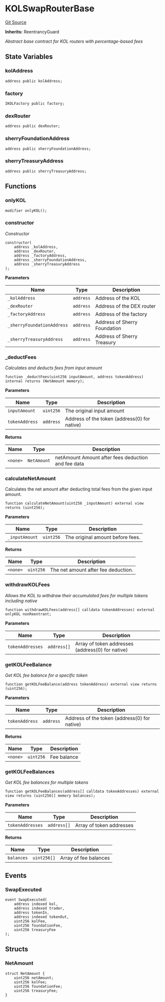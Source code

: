 # KOLSwapRouterBase
[Git Source](https://github.com-smastropiero/SherryLabs/sherry-contracts/blob/ac3659d9daf69f5807477dfb4ad35c396dc00c1f/contracts/kol-router/KOLSwapRouterBase.sol)

**Inherits:**
ReentrancyGuard

*Abstract base contract for KOL routers with percentage-based fees*


## State Variables
### kolAddress

```solidity
address public kolAddress;
```


### factory

```solidity
IKOLFactory public factory;
```


### dexRouter

```solidity
address public dexRouter;
```


### sherryFoundationAddress

```solidity
address public sherryFoundationAddress;
```


### sherryTreasuryAddress

```solidity
address public sherryTreasuryAddress;
```


## Functions
### onlyKOL


```solidity
modifier onlyKOL();
```

### constructor

*Constructor*


```solidity
constructor(
    address _kolAddress,
    address _dexRouter,
    address _factoryAddress,
    address _sherryFoundationAddress,
    address _sherryTreasuryAddress
);
```
**Parameters**

|Name|Type|Description|
|----|----|-----------|
|`_kolAddress`|`address`|Address of the KOL|
|`_dexRouter`|`address`|Address of the DEX router|
|`_factoryAddress`|`address`|Address of the factory|
|`_sherryFoundationAddress`|`address`|Address of Sherry Foundation|
|`_sherryTreasuryAddress`|`address`|Address of Sherry Treasury|


### _deductFees

*Calculates and deducts fees from input amount*


```solidity
function _deductFees(uint256 inputAmount, address tokenAddress) internal returns (NetAmount memory);
```
**Parameters**

|Name|Type|Description|
|----|----|-----------|
|`inputAmount`|`uint256`|The original input amount|
|`tokenAddress`|`address`|Address of the token (address(0) for native)|

**Returns**

|Name|Type|Description|
|----|----|-----------|
|`<none>`|`NetAmount`|netAmount Amount after fees deduction and fee data|


### calculateNetAmount

Calculates the net amount after deducting total fees from the given input amount.


```solidity
function calculateNetAmount(uint256 _inputAmount) external view returns (uint256);
```
**Parameters**

|Name|Type|Description|
|----|----|-----------|
|`_inputAmount`|`uint256`|The original amount before fees.|

**Returns**

|Name|Type|Description|
|----|----|-----------|
|`<none>`|`uint256`|The net amount after fee deduction.|


### withdrawKOLFees

*Allows the KOL to withdraw their accumulated fees for multiple tokens including native*


```solidity
function withdrawKOLFees(address[] calldata tokenAddresses) external onlyKOL nonReentrant;
```
**Parameters**

|Name|Type|Description|
|----|----|-----------|
|`tokenAddresses`|`address[]`|Array of token addresses (address(0) for native)|


### getKOLFeeBalance

*Get KOL fee balance for a specific token*


```solidity
function getKOLFeeBalance(address tokenAddress) external view returns (uint256);
```
**Parameters**

|Name|Type|Description|
|----|----|-----------|
|`tokenAddress`|`address`|Address of the token (address(0) for native)|

**Returns**

|Name|Type|Description|
|----|----|-----------|
|`<none>`|`uint256`|Fee balance|


### getKOLFeeBalances

*Get KOL fee balances for multiple tokens*


```solidity
function getKOLFeeBalances(address[] calldata tokenAddresses) external view returns (uint256[] memory balances);
```
**Parameters**

|Name|Type|Description|
|----|----|-----------|
|`tokenAddresses`|`address[]`|Array of token addresses|

**Returns**

|Name|Type|Description|
|----|----|-----------|
|`balances`|`uint256[]`|Array of fee balances|


## Events
### SwapExecuted

```solidity
event SwapExecuted(
    address indexed kol,
    address indexed trader,
    address tokenIn,
    address indexed tokenOut,
    uint256 kolFee,
    uint256 foundationFee,
    uint256 treasuryFee
);
```

## Structs
### NetAmount

```solidity
struct NetAmount {
    uint256 netAmount;
    uint256 kolFee;
    uint256 foundationFee;
    uint256 treasuryFee;
}
```

